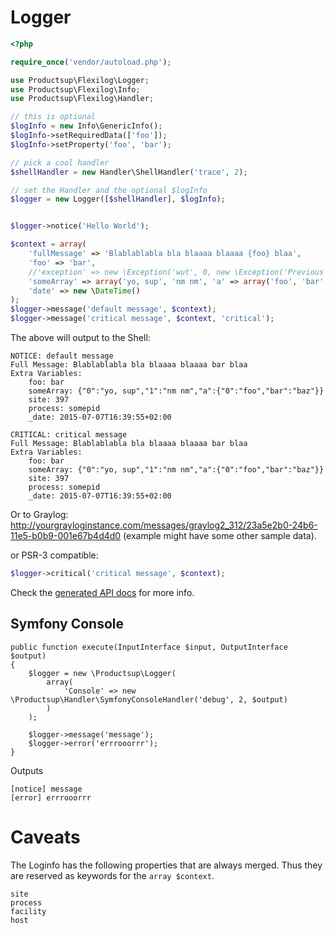# Logger

```php
<?php

require_once('vendor/autoload.php');

use Productsup\Flexilog\Logger;
use Productsup\Flexilog\Info;
use Productsup\Flexilog\Handler;

// this is optional
$logInfo = new Info\GenericInfo();
$logInfo->setRequiredData(['foo']);
$logInfo->setProperty('foo', 'bar');

// pick a cool handler
$shellHandler = new Handler\ShellHandler('trace', 2);

// set the Handler and the optional $logInfo
$logger = new Logger([$shellHandler], $logInfo);


$logger->notice('Hello World');
```

```php
$context = array(
    'fullMessage' => 'Blablablabla bla blaaaa blaaaa {foo} blaa',
    'foo' => 'bar',
    //'exception' => new \Exception('wut', 0, new \Exception('Previous')),
    'someArray' => array('yo, sup', 'nm nm', 'a' => array('foo', 'bar' => 'baz')),
    'date' => new \DateTime()
);
$logger->message('default message', $context);
$logger->message('critical message', $context, 'critical');
```

The above will output to the Shell:

```
NOTICE: default message
Full Message: Blablablabla bla blaaaa blaaaa bar blaa
Extra Variables: 
	foo: bar
	someArray: {"0":"yo, sup","1":"nm nm","a":{"0":"foo","bar":"baz"}}
	site: 397
	process: somepid
	_date: 2015-07-07T16:39:55+02:00

CRITICAL: critical message
Full Message: Blablablabla bla blaaaa blaaaa bar blaa
Extra Variables: 
	foo: bar
	someArray: {"0":"yo, sup","1":"nm nm","a":{"0":"foo","bar":"baz"}}
	site: 397
	process: somepid
	_date: 2015-07-07T16:39:55+02:00
```

Or to Graylog: http://yourgrayloginstance.com/messages/graylog2_312/23a5e2b0-24b6-11e5-b0b9-001e67b4d4d0 (example might have some other sample data).


or PSR-3 compatible:

```php
$logger->critical('critical message', $context);
```

Check the [generated API docs](API.md) for more info.

## Symfony Console

```
public function execute(InputInterface $input, OutputInterface $output)
{
    $logger = new \Productsup\Logger(
        array(
            'Console' => new \Productsup\Handler\SymfonyConsoleHandler('debug', 2, $output)
        )
    );

    $logger->message('message');
    $logger->error('errrooorrr');
}
```

Outputs

```
[notice] message
[error] errrooorrr
```

# Caveats
The Loginfo has the following properties that are always merged. Thus they are reserved as keywords for the `array $context`.

```
site
process
facility
host
```

